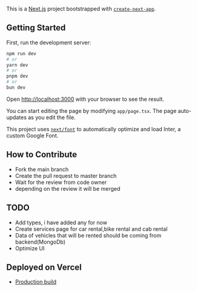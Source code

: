 This is a [Next.js](https://nextjs.org/) project bootstrapped with [`create-next-app`](https://github.com/vercel/next.js/tree/canary/packages/create-next-app).

## Getting Started

First, run the development server:

```bash
npm run dev
# or
yarn dev
# or
pnpm dev
# or
bun dev
```

Open [http://localhost:3000](http://localhost:3000) with your browser to see the result.

You can start editing the page by modifying `app/page.tsx`. The page auto-updates as you edit the file.

This project uses [`next/font`](https://nextjs.org/docs/basic-features/font-optimization) to automatically optimize and load Inter, a custom Google Font.

## How to Contribute
- Fork the main branch
- Create the pull request to master branch
- Wait for the review from code owner
- depending on the review it will be merged

 ## TODO
- Add types, i have added any for now 
- Create services page for car rental,bike rental and cab rental
- Data of vehicles that will be rented should be coming from backend(MongoDb)
- Optimize UI

## Deployed on Vercel

- [Production build](https://car-rentals-jammu-and-kashmir-git-main-obaids-projects-920ee890.vercel.app)
